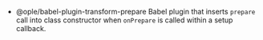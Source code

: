 - @ople/babel-plugin-transform-prepare
  Babel plugin that inserts `prepare` call into class constructor
  when `onPrepare` is called within a setup callback.
